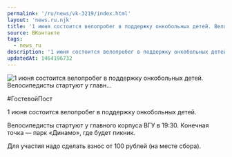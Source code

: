 ```yaml
---
permalink: '/ru/news/vk-3219/index.html'
layout: 'news.ru.njk'
title: '1 июня состоится велопробег в поддержку онкобольных детей. Велосипедисты стартуют у главн'
source: ВКонтакте
tags:
  - news_ru
description: '1 июня состоится велопробег в поддержку онкобольных детей. Велосипедисты стартуют у главн…'
updatedAt: 1464196732
---
```

![1 июня состоится велопробег в поддержку онкобольных детей. Велосипедисты стартуют у главн…](https://sun9-42.userapi.com/impf/HSsSSiCt3IAPuekH2OLcFWbBvLLuuGeKq9eEOQ/2_da2OtXSSM.jpg?size=1280x640&quality=96&sign=b0b56d5849e3ef57c8c566047153446f&c_uniq_tag=cmhF0go51foqyu0GoGsPSD-oIESroT6AGc1wRzLxzBc&type=album)

#ГостевойПост

1 июня состоится велопробег в поддержку онкобольных детей.

Велосипедисты стартуют у главного корпуса ВГУ в 19:30. Конечная точка — парк «Динамо», где будет пикник.

Для участия надо сделать взнос от 100 рублей (на месте сбора).
